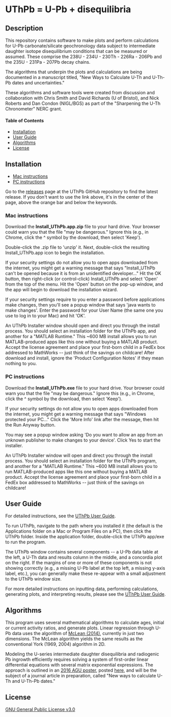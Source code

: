 # UThPb = U-Pb + disequilibria

## Description
This repository contains software to make plots and perform calculations for U-Pb carbonate/silicate geochronology data subject to intermediate daughter isotope disequilibrium conditions that can be measured or assumed.  These comprise the 238U - 234U - 230Th - 226Ra - 206Pb and the 235U - 231Pa - 207Pb decay chains.

The algorithms that underpin the plots and calculations are being documented in a manuscript titled, "New Ways to Calculate U-Th and U-Th-Pb dates and uncertainties."  

These algorithms and software tools were created from discussion and collaboration with Chris Smith and David Richards (U of Bristol), and Nick Roberts and Dan Condon (NIGL/BGS) as part of the "Sharpening the U-Th Chronometer" NERC grant.

#### Table of Contents
* [Installation](#installation)
* [User Guide](#user-Guide)
* [Algorithms](#algorithms)
* [License](#license)


## Installation

* [Mac instructions](#mac-instructions)
* [PC instructions](#pc-instructions)

Go to the [releases](https://github.com/noahmclean/UThPb/releases) page at the UThPb GitHub repository to find the latest release.  If you don't want to use the link above, it's in the center of the page, above the orange bar and below the keywords.   

### Mac instructions
Download the __Install_UThPb.app.zip__ file to your hard drive.  Your browser could warn you that the file "may be dangerous."  Ignore this (e.g., in Chrome, click the ^ symbol by the download, then select 'Keep').

Double-click the .zip file to 'unzip' it.  Next, double-click the resulting Install_UThPb.app icon to begin the installation.  

If your security settings do not allow you to open apps downloaded from the internet, you might get a warning message that says "Install_UThPb can't be opened because it is from an unidentified developer..."  Hit the OK button, then right-click (or control-click) Install_UThPb and select 'Open' from the top of the menu.  Hit the 'Open' button on the pop-up window, and the app will begin to download the installation wizard.

If your security settings require to you enter a password before applications make changes, then you'll see a popup window that says 'java wants to make changes'.  Enter the password for your User Name (the same one you use to log in to your Mac) and hit 'OK'.

An UThPb Installer window should open and direct you through the install process. You should select an installation folder for the UThPb app, and another for a "MATLAB Runtime."  This ~600 MB install allows you to run MATLAB-produced apps like this one without buying a MATLAB product.  Accept the license agreement and place your first-born child in a FedEx box addressed to MathWorks -- just think of the savings on childcare!  After download and install, ignore the 'Product Configuration Notes' if they mean nothing to you.


### PC instructions
Download the __Install_UThPb.exe__ file to your hard drive.  Your browser could warn you that the file "may be dangerous."  Ignore this (e.g., in Chrome, click the ^ symbol by the download, then select 'Keep').

If your security settings do not allow you to open apps downloaded from the internet, you might get a warning message that says "Windows protected your PC..."  Click the 'More Info' link after the message, then hit the Run Anyway button.  

You may see a popup window asking 'Do you want to allow an app from an unknown publisher to make changes to your device'.  Click Yes to start the installer.

An UThPb Installer window will open and direct you through the install process. You should select an installation folder for the UThPb program, and another for a "MATLAB Runtime."  This ~600 MB install allows you to run MATLAB-produced apps like this one without buying a MATLAB product.  Accept the license agreement and place your first-born child in a FedEx box addressed to MathWorks -- just think of the savings on childcare!  


## User Guide

For detailed instructions, see the [UThPb User Guide](https://github.com/noahmclean/UThPb/wiki/User-Guide).

To run UThPb, navigate to the path where you installed it (the default is the Applications folder on a Mac or Program Files on a PC), then click the UThPb folder.  Inside the application folder, double-click the UThPb app/exe to run the program.

The UThPb window contains several components -- a U-Pb data table at the left, a U-Th data and results column in the middle, and a concordia plot on the right.  If the margins of one or more of these components is not showing correctly (e.g., a missing U-Pb label at the top left, a missing y-axis label, etc.), you can generally make these re-appear with a small adjustment to the UThPb window size.

For more detailed instructions on inputting data, performing calculations, generating plots, and interpreting results, please see the [UThPb User Guide](https://github.com/noahmclean/UThPb/wiki/User-Guide).


## Algorithms

This program uses several mathematical algorithms to calculate ages, initial or current activity ratios, and generate plots.  Linear regression through U-Pb data uses the algorithm of [McLean (2014)](https://www.sciencedirect.com/science/article/pii/S0016703713004870), currently in just two dimensions.  The McLean algorithm yields the same results as the conventional York (1969, 2004) algorithm in 2D.

Modeling the U-series intermediate daughter disequilibria and radiogenic Pb ingrowth efficiently requires solving a system of first-order linear differential equations with several matrix exponential expressions.  The approach is outlined in an [2016 AGU poster](https://agu.confex.com/agu/fm16/meetingapp.cgi/Paper/198460), posted [here](https://github.com/noahmclean/UThPb/blob/master/doc/McLean_UThPb_AGU_2016_v4.pdf), and will be the subject of a journal article in preparation, called "New ways to calculate U-Th and U-Th-Pb dates."


## License

[GNU General Public License v3.0](https://github.com/noahmclean/UThPb/blob/master/LICENSE)

